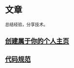 # 文章

总结经验，分享技术。

## [创建属于你的个人主页](/article/create-your-own-personal-homepage/)

## [代码规范](/article/code-standard/)
